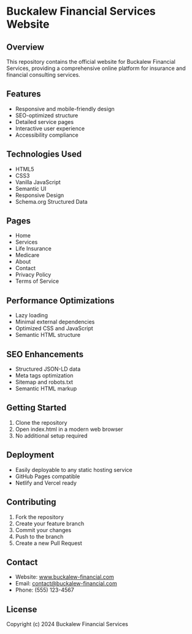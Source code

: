 # Buckalew Financial Services Website

## Overview
This repository contains the official website for Buckalew Financial Services, providing a comprehensive online platform for insurance and financial consulting services.

## Features
- Responsive and mobile-friendly design
- SEO-optimized structure
- Detailed service pages
- Interactive user experience
- Accessibility compliance

## Technologies Used
- HTML5
- CSS3
- Vanilla JavaScript
- Semantic UI
- Responsive Design
- Schema.org Structured Data

## Pages
- Home
- Services
- Life Insurance
- Medicare
- About
- Contact
- Privacy Policy
- Terms of Service

## Performance Optimizations
- Lazy loading
- Minimal external dependencies
- Optimized CSS and JavaScript
- Semantic HTML structure

## SEO Enhancements
- Structured JSON-LD data
- Meta tags optimization
- Sitemap and robots.txt
- Semantic HTML markup

## Getting Started
1. Clone the repository
2. Open index.html in a modern web browser
3. No additional setup required

## Deployment
- Easily deployable to any static hosting service
- GitHub Pages compatible
- Netlify and Vercel ready

## Contributing
1. Fork the repository
2. Create your feature branch
3. Commit your changes
4. Push to the branch
5. Create a new Pull Request

## Contact
- Website: www.buckalew-financial.com
- Email: contact@buckalew-financial.com
- Phone: (555) 123-4567

## License
Copyright (c) 2024 Buckalew Financial Services